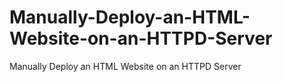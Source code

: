 # Manually-Deploy-an-HTML-Website-on-an-HTTPD-Server
Manually Deploy an HTML Website on an HTTPD Server
